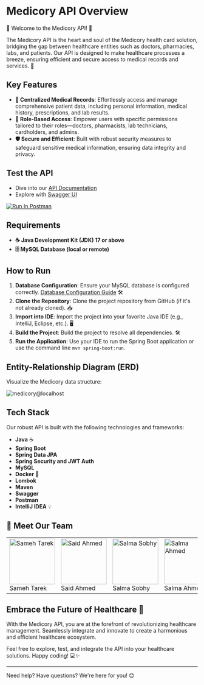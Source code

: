 # Medicory API Overview

🎉 Welcome to the Medicory API! 🎉

The Medicory API is the heart and soul of the Medicory health card solution, bridging the gap between healthcare entities such as doctors, pharmacies, labs, and patients. Our API is designed to make healthcare processes a breeze, ensuring efficient and secure access to medical records and services. 🌟

## Key Features

- **📂 Centralized Medical Records**: Effortlessly access and manage comprehensive patient data, including personal information, medical history, prescriptions, and lab results.
- **🔐 Role-Based Access**: Empower users with specific permissions tailored to their roles—doctors, pharmacists, lab technicians, cardholders, and admins.
- **🛡️ Secure and Efficient**: Built with robust security measures to safeguard sensitive medical information, ensuring data integrity and privacy.

## Test the API

- Dive into our [API Documentation](http://localhost:8081/v3/api-docs)
- Explore with [Swagger UI](http://localhost:8081/swagger-ui/index.html)

[![Run In Postman](https://run.pstmn.io/button.svg)](https://god.gw.postman.com/run-collection/28660393-3250146c-3baa-4035-9ebe-837a4e7a0ce0?action=collection%2Ffork&source=rip_markdown&collection-url=entityId%3D28660393-3250146c-3baa-4035-9ebe-837a4e7a0ce0%26entityType%3Dcollection%26workspaceId%3Ddd948565-811b-4ba0-ad18-cf931b784eba)

## Requirements

- **☕ Java Development Kit (JDK) 17 or above**
- **🗄️ MySQL Database (local or remote)**

## How to Run

1. **Database Configuration**: Ensure your MySQL database is configured correctly. [Database Configuration Guide](DB#readme) 🛠️
2. **Clone the Repository**: Clone the project repository from GitHub (if it's not already cloned). 📥
3. **Import into IDE**: Import the project into your favorite Java IDE (e.g., IntelliJ, Eclipse, etc.). 🖥️
4. **Build the Project**: Build the project to resolve all dependencies. 🛠️
5. **Run the Application**: Use your IDE to run the Spring Boot application or use the command line `mvn spring-boot:run`.

## Entity-Relationship Diagram (ERD)

Visualize the Medicory data structure:

![medicory@localhost](https://github.com/said-ahmd/health_card/assets/108232157/bc75d074-9457-4735-a823-bf986c4a6f8d)


## Tech Stack

Our robust API is built with the following technologies and frameworks:

- **Java** ☕
- **Spring Boot**
- **Spring Data JPA**
- **Spring Security and JWT Auth**
- **MySQL**
- **Docker** 🐳
- **Lombok**
- **Maven**
- **Swagger**
- **Postman**
- **IntelliJ IDEA** 💡

## 🌟 Meet Our Team

<table>
  <tr>
    <td><a href="https://github.com/sameh-tarek"><img src="https://github.com/sameh-tarek.png" alt="Sameh Tarek" width="120"></a><br>Sameh Tarek</td>
    <td><a href="https://github.com/said-ahmd"><img src="https://github.com/said-ahmd.png" alt="Said Ahmed" width="120"></a><br>Said Ahmed</td>
    <td><a href="https://github.com/salma-4"><img src="https://github.com/salma-4.png" alt="Salma Sobhy" width="120"></a><br>Salma Sobhy</td>
    <td><a href="https://github.com/salmaahmed0"><img src="https://github.com/salmaahmed0.png" alt="Salma Ahmed" width="120"></a><br>Salma Ahmed</td>
    <td><a href="https://github.com/Salma0sama"><img src="https://github.com/Salma0sama.png" alt="Salma Osama" width="120"></a><br>Salma Osama</td>
    <td><a href="https://github.com/maiaboelmagde"><img src="https://github.com/maiaboelmagde.png" alt="Mai Mohamed" width="120"></a><br>Mai Mohamed</td>
  </tr>
</table>

## Embrace the Future of Healthcare 🚀

With the Medicory API, you are at the forefront of revolutionizing healthcare management. Seamlessly integrate and innovate to create a harmonious and efficient healthcare ecosystem.

Feel free to explore, test, and integrate the API into your healthcare solutions. Happy coding! 💻✨

---

Need help? Have questions? We're here for you! 😊
